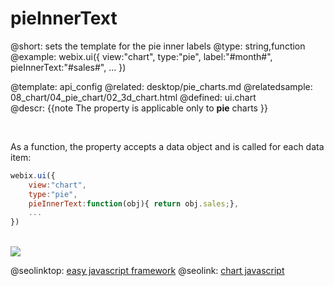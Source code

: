 pieInnerText
=============


@short:
	sets the template for the pie inner labels
@type: string,function
@example:
webix.ui({
	view:"chart",
    type:"pie",
    label:"#month#",
	pieInnerText:"#sales#",
	...
})


@template:	api_config
@related: 
	desktop/pie_charts.md
@relatedsample: 
	08_chart/04_pie_chart/02_3d_chart.html
@defined:	ui.chart	
@descr:
{{note
The property is applicable only to **pie** charts
}}

<br>

As a function, the property accepts a data object and is called for each data item:

~~~js
webix.ui({
	view:"chart",
    type:"pie",
	pieInnerText:function(obj){ return obj.sales;},
	...
})
~~~
<br>
<img src="api/pieInnerText_property.png"/>

@seolinktop: [easy javascript framework](https://webix.com)
@seolink: [chart javascript](https://webix.com/widget/charts/)